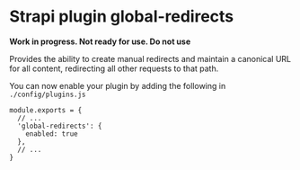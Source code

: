 # Strapi plugin global-redirects

**Work in progress. Not ready for use. Do not use**

Provides the ability to create manual redirects and maintain a canonical URL for all content, redirecting all other requests to that path.

You can now enable your plugin by adding the following in `./config/plugins.js`
```
module.exports = {
  // ...
  'global-redirects': {
    enabled: true
  },
  // ...
}
```